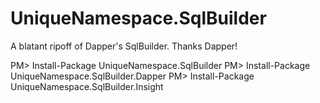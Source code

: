 UniqueNamespace.SqlBuilder
==========================

A blatant ripoff of Dapper's SqlBuilder. Thanks Dapper!


PM> Install-Package UniqueNamespace.SqlBuilder
PM> Install-Package UniqueNamespace.SqlBuilder.Dapper
PM> Install-Package UniqueNamespace.SqlBuilder.Insight
